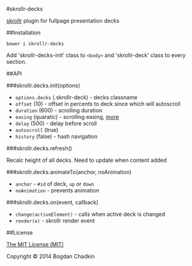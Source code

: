 #skrollr-decks

[skrollr](https://github.com/Prinzhorn/skrollr) plugin for fullpage presentation decks

##Installation

```
bower i skrollr-decks
```

Add 'skrollr-decks-init' class to `<body>` and 'skrollr-deck' class to every section.


##API

###skrollr.decks.init(options)

- `options.decks` (.skrollr-deck) - decks classname
- `offset` (10) - offset in percents to deck since which will autoscroll
- `duration` (600) - scrolling duration
- `easing` (quaratic) - scrolling easing, [more](https://github.com/Prinzhorn/skrollr#easing)
- `delay` (500) - delay before scroll
- `autoscroll` (true)
- `history` (false) - hash navigation

###skrollr.decks.refresh()

Recalc height of all decks. Need to update when content added

###skrollr.decks.animateTo(anchor, noAnimation)

- `anchor` - `#id` of deck, `up` or `down`
- `noAnimation` - prevents animation

###skrollr.decks.on(event, callback)

- `change(activeElement)` - calls when active deck is changed
- `render(e)` - skrollr render event

##License

[The MIT License (MIT)](LICENSE)

Copyright &copy; 2014 Bogdan Chadkin
